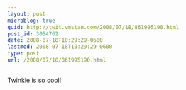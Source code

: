 ```yaml
---
layout: post
microblog: true
guid: http://twit.vmstan.com/2008/07/18/861995190.html
post_id: 3054762
date: 2008-07-18T10:29:29-0600
lastmod: 2008-07-18T10:29:29-0600
type: post
url: /2008/07/18/861995190.html
---
```

Twinkle is so cool!
